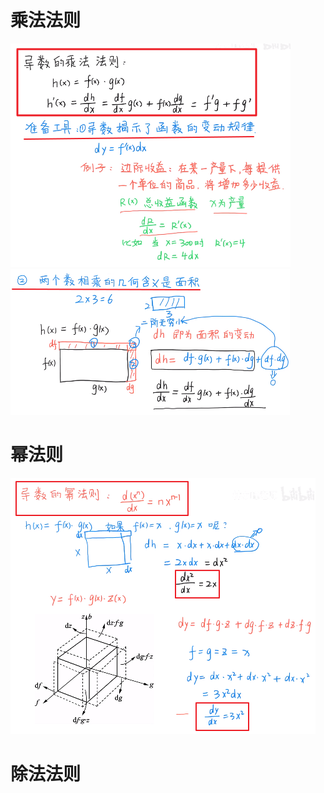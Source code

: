 # 乘法法则
![](../../photo/Pasted%20image%2020240319102838.png)
![](../../photo/Pasted%20image%2020240319103113.png)

# 幂法则
![](../../photo/Pasted%20image%2020240319102952.png)

# 除法法则
